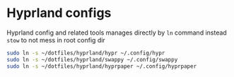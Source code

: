 # Hyprland configs

Hyprland config and related tools manages directly by `ln` command
instead `stow` to not mess in root config dir

```bash
sudo ln -s ~/dotfiles/hyprland/hypr ~/.config/hypr
sudo ln -s ~/dotfiles/hyprland/swappy ~/.config/swappy
sudo ln -s ~/dotfiles/hyprland/hyprpaper ~/.config/hyprpaper


```